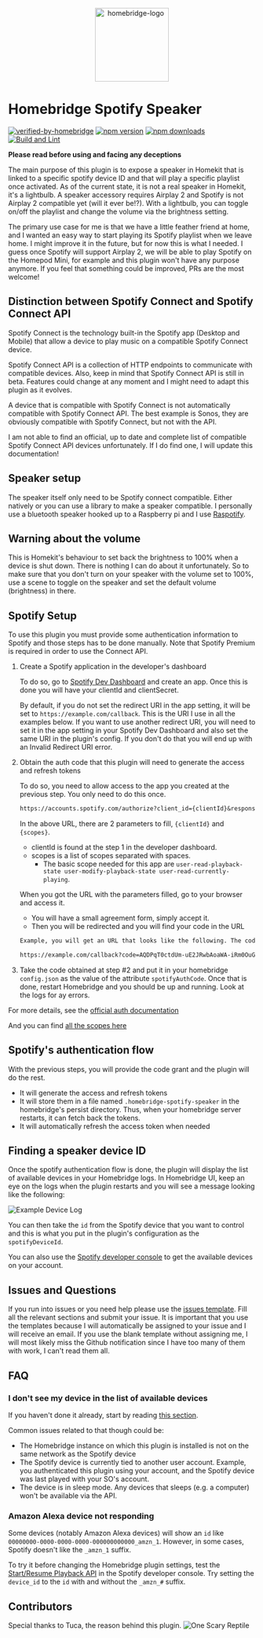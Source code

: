 <p style="text-align: center;">
    <img alt="homebridge-logo" src="https://github.com/homebridge/branding/raw/master/logos/homebridge-wordmark-logo-vertical.png" width="150">
</p>

# Homebridge Spotify Speaker

[![verified-by-homebridge](https://badgen.net/badge/homebridge/verified/purple)](https://github.com/homebridge/homebridge/wiki/Verified-Plugins)
[![npm version](https://img.shields.io/npm/v/@poblouin/homebridge-spotify-speaker)](https://www.npmjs.com/package/@poblouin/homebridge-spotify-speaker) [![npm downloads](https://img.shields.io/npm/dt/@poblouin/homebridge-spotify-speaker)](https://www.npmjs.com/package/@poblouin/homebridge-spotify-speaker) [![Build and Lint](https://github.com/poblouin/homebridge-spotify-speaker/actions/workflows/build.yml/badge.svg)](https://github.com/poblouin/homebridge-spotify-speaker/actions/workflows/build.yml)

**Please read before using and facing any deceptions**

The main purpose of this plugin is to expose a speaker in Homekit that is linked to a specific spotify device ID and that will play a specific playlist once activated. As of the current state, it is not a real speaker in Homekit, it's a lightbulb. A speaker accessory requires Airplay 2 and Spotify is not Airplay 2 compatible yet (will it ever be!?). With a lightbulb, you can toggle on/off the playlist and change the volume via the brightness setting.

The primary use case for me is that we have a little feather friend at home, and I wanted an easy way to start playing its Spotify playlist when we leave home. I might improve it in the future, but for now this is what I needed. I guess once Spotify will support Airplay 2, we will be able to play Spotify on the Homepod Mini, for example and this plugin won't have any purpose anymore. If you feel that something could be improved, PRs are the most welcome!

## Distinction between Spotify Connect and Spotify Connect API

Spotify Connect is the technology built-in the Spotify app (Desktop and Mobile) that allow a device to play music on a compatible Spotify Connect device.

Spotify Connect API is a collection of HTTP endpoints to communicate with compatible devices. Also, keep in mind that Spotify Connect API is still in beta. Features could change at any moment and I might need to adapt this plugin as it evolves.

A device that is compatible with Spotify Connect is not automatically compatible with Spotify Connect API. The best example is Sonos, they are obviously compatible with Spotify Connect, but not with the API.

I am not able to find an official, up to date and complete list of compatible Spotify Connect API devices unfortunately. If I do find one, I will update this documentation!

## Speaker setup

The speaker itself only need to be Spotify connect compatible. Either natively or you can use a library to make a speaker compatible. I personally use a bluetooth speaker hooked up to a Raspberry pi and I use [Raspotify](https://github.com/dtcooper/raspotify).

## Warning about the volume

This is Homekit's behaviour to set back the brightness to 100% when a device is shut down. There is nothing I can do about it unfortunately. So to make sure that you don't turn on your speaker with the volume set to 100%, use a scene to toggle on the speaker and set the default volume (brightness) in there.

## Spotify Setup

To use this plugin you must provide some authentication information to Spotify and those steps has to be done manually. Note that Spotify Premium is required in order to use the Connect API.

1. Create a Spotify application in the developer's dashboard

    To do so, go to [Spotify Dev Dashboard](https://developer.spotify.com/dashboard) and create an app. Once this is done you will have your clientId and clientSecret.

    By default, if you do not set the redirect URI in the app setting, it will be set to `https://example.com/callback`. This is the URI I use in all the examples below. If you want to use another redirect URI, you will need to set it in the app setting in your Spotify Dev Dashboard and also set the same URI in the plugin's config. If you don't do that you will end up with an Invalid Redirect URI error.

2. Obtain the auth code that this plugin will need to generate the access and refresh tokens

    To do so, you need to allow access to the app you created at the previous step. You only need to do this once.

    ```md
    https://accounts.spotify.com/authorize?client_id={clientId}&response_type=code&redirect_uri=https://example.com/callback&scope={scopes}
    ```

    In the above URL, there are 2 parameters to fill, `{clientId}` and `{scopes}`.

    - clientId is found at the step 1 in the developer dashboard.
    - scopes is a list of scopes separated with spaces.
        - The basic scope needed for this app are `user-read-playback-state user-modify-playback-state user-read-currently-playing`.

    When you got the URL with the parameters filled, go to your browser and access it.
    - You will have a small agreement form, simply accept it.
    - Then you will be redirected and you will find your code in the URL

    ```md
    Example, you will get an URL that looks like the following. The code is everything that follows `code=`.

    https://example.com/callback?code=AQDPqT0ctdUm-uE2JRwbAoaWA-iRm0OuGY7wI17zQUlTxw7JfRma6id1mq-m8xKH6vJVNutJSqQcBrPZ__81uF-hrSJ-q_AX2yUEwERQKTnaPLDFCIE-c_qBjg81JSd5FqmEpJ5j9ddgKvkWUJ6WK5Kj-npTypCrUoQWRn9Vkn33DlYOfU7BxgPAPQBXQtqIfub3S576-gdUOGUAGPd6Ud5esSNMeI2lFKb-sj4eMiQJJJb35VI__EkRuFFJNCZkFagr3rBI-GGzfQA
    ```

3. Take the code obtained at step #2 and put it in your homebridge `config.json` as the value of the attribute `spotifyAuthCode`. Once that is done, restart Homebridge and you should be up and running. Look at the logs for ay errors.

For more details, see the [official auth documentation](https://developer.spotify.com/documentation/general/guides/authorization-guide/#authorization-code-flow)

And you can find [all the scopes here](https://developer.spotify.com/documentation/general/guides/authorization/scopes/)

## Spotify's authentication flow

With the previous steps, you will provide the code grant and the plugin will do the rest.

- It will generate the access and refresh tokens
- It will store them in a file named `.homebridge-spotify-speaker` in the homebridge's persist directory. Thus, when your homebridge server restarts, it can fetch back the tokens.
- It will automatically refresh the access token when needed

## Finding a speaker device ID

Once the spotify authentication flow is done, the plugin will display the list of available devices in your Homebridge logs. In Homebridge UI, keep an eye on the logs when the plugin restarts and you will see a message looking like the following:

![Example Device Log](assets/example-device.png)

You can then take the `id` from the Spotify device that you want to control and this is what you put in the plugin's configuration as the `spotifyDeviceId`.

You can also use the [Spotify developer console](https://developer.spotify.com/console/get-users-available-devices/) to get the available devices on your account.

## Issues and Questions

If you run into issues or you need help please use the [issues template](https://github.com/poblouin/homebridge-spotify-speaker/issues/new/choose). Fill all the relevant sections and submit your issue. It is important that you use the templates because I will automatically be assigned to your issue and I will receive an email. If you use the blank template without assigning me, I will most likely miss the Github notification since I have too many of them with work, I can't read them all.

## FAQ

### I don't see my device in the list of available devices

If you haven't done it already, start by reading [this section](#distinction-between-spotify-connect-and-spotify-connect-api).

Common issues related to that though could be:

- The Homebridge instance on which this plugin is installed is not on the same network as the Spotify device
- The Spotify device is currently tied to another user account. Example, you authenticated this plugin using your account, and the Spotify device was last played with your SO's account.
- The device is in sleep mode. Any devices that sleeps (e.g. a computer) won't be available via the API.

### Amazon Alexa device not responding

Some devices (notably Amazon Alexa devices) will show an `id` like `00000000-0000-0000-0000-000000000000_amzn_1`. However, in some cases, Spotify doesn't like the `_amzn_1` suffix.

To try it before changing the Homebridge plugin settings, test the [Start/Resume Playback API](https://developer.spotify.com/console/put-play/) in the Spotify developer console. Try setting the `device_id` to the `id` with and without the `_amzn_#` suffix.

## Contributors

Special thanks to Tuca, the reason behind this plugin.
![One Scary Reptile](assets/scary-reptile.png)
